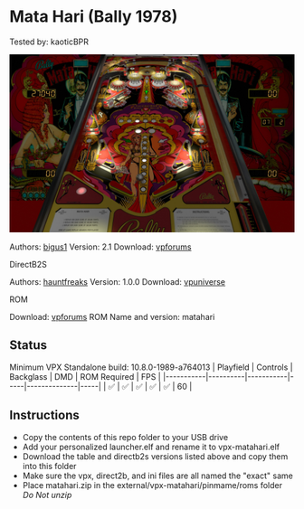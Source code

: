 # Mata Hari (Bally 1978)
Tested by: kaoticBPR

![Table Preview](../../images/vpx-matahari-preview.jpg)

Authors: [bigus1](https://www.vpforums.org/index.php?showuser=107629)
Version: 2.1
Download: [vpforums](https://www.vpforums.org/index.php?app=downloads&showfile=14287)

DirectB2S

Authors: [hauntfreaks](https://vpuniverse.com/profile/5216-hauntfreaks/)
Version: 1.0.0
Download: [vpuniverse](https://vpuniverse.com/files/file/14047-mata-hari-bally-1978-b2s/)

ROM

Download: [vpforums](http://www.vpforums.org/index.php?app=downloads&showfile=706)
ROM Name and version: matahari

## Status 

Minimum VPX Standalone build: 10.8.0-1989-a764013
| Playfield | Controls | Backglass | DMD | ROM Required | FPS | 
|-----------|----------|-----------|-----|--------------|-----|
| :white_check_mark: | :white_check_mark: | :white_check_mark: | :white_check_mark: | :white_check_mark: | 60 |

## Instructions

- Copy the contents of this repo folder to your USB drive
- Add your personalized launcher.elf and rename it to vpx-matahari.elf
- Download the table and directb2s versions listed above and copy them into this folder
- Make sure the vpx, direct2b, and ini files are all named the "exact" same
- Place matahari.zip in the external/vpx-matahari/pinmame/roms folder *Do Not unzip*

